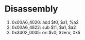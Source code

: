 # Disassembly

1. 0x00A6_4020: add $t0, $a1, %a2
2. 0x00A6_4822: sub $t1, $a1, $a2
3. 0x3402_0005: ori $v0, $zero, 0x5